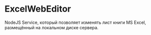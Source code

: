# ExcelWebEditor

NodeJS Service, который позволяет изменять лист книги MS Excel, размещённый на локальном диске сервера.